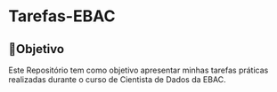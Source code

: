 # Tarefas-EBAC
## 🎯Objetivo
Este Repositório tem como objetivo apresentar minhas tarefas práticas realizadas durante o curso de Cientista de Dados da EBAC.
